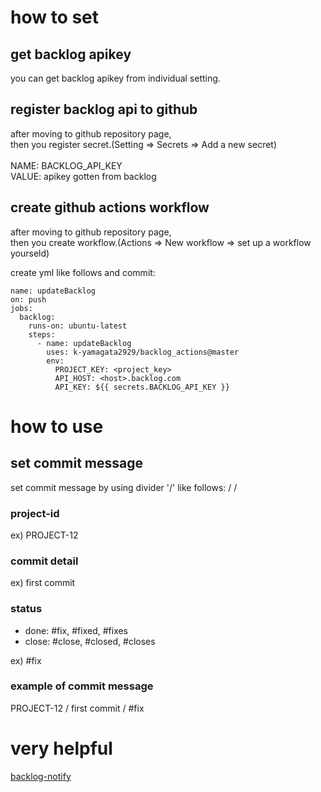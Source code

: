 # how to set
## get backlog apikey
you can get backlog apikey from individual setting.

## register backlog api to github
after moving to github repository page,<br>
then you register secret.(Setting ⇒ Secrets ⇒ Add a new secret)<br>
<br>
 NAME: BACKLOG_API_KEY<br>
 VALUE: apikey gotten from backlog
 
## create github actions workflow
after moving to github repository page,<br>
then you create workflow.(Actions ⇒ New workflow ⇒ set up a workflow yourseld)

create yml like follows and commit:
```
name: updateBacklog
on: push
jobs:
  backlog:
    runs-on: ubuntu-latest
    steps:
      - name: updateBacklog
        uses: k-yamagata2929/backlog_actions@master
        env:
          PROJECT_KEY: <project_key>
          API_HOST: <host>.backlog.com
          API_KEY: ${{ secrets.BACKLOG_API_KEY }}
```

# how to use
## set commit message
set commit message by using divider '/' like follows:
<project-id> / <commit message> / <status>
  
### project-id
ex) PROJECT-12

### commit detail
ex) first commit

### status
 - done: #fix, #fixed, #fixes
 - close: #close, #closed, #closes

ex) #fix

### example of commit message
PROJECT-12 / first commit / #fix


# very helpful
[backlog-notify](https://github.com/bicstone/backlog-notify)
